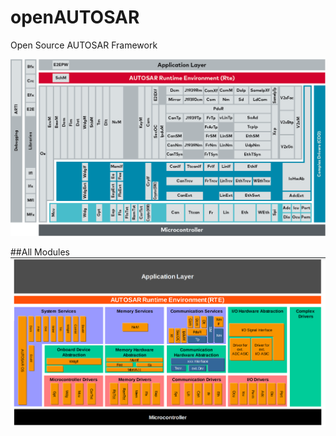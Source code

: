 # openAUTOSAR
Open Source AUTOSAR Framework

<img title="BSW Layer" alt="Alt text" src="./Documentation/Imgs/AUTOSAR_BSW_Modules.png">

##All Modules
<img title="BSW Layer: All Modules" alt="Alt text" src="./Documentation/Imgs/BSW_Module_all.png">
